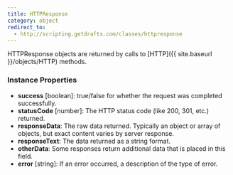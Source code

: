 ```yaml
---
title: HTTPResponse
category: object
redirect_to:
  - http://scripting.getdrafts.com/classes/httpresponse
---
```


HTTPResponse objects are returned by calls to [HTTP]({{ site.baseurl }}/objects/HTTP) methods.

### Instance Properties

- **success** [boolean]: true/false for whether the request was completed successfully.
- **statusCode** [number]: The HTTP status code (like 200, 301, etc.) returned.
- **responseData**: The raw data returned. Typically an object or array of objects, but exact content varies by server response.
- **responseText**: The data returned as a string format.
- **otherData**: Some responses return additional data that is placed in this field.
- **error** [string]: If an error occurred, a description of the type of error.
